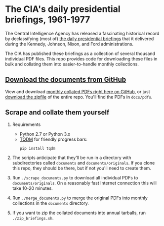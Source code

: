 # The CIA's daily presidential briefings, 1961-1977

The Central Intelligence Agency has released a fascinating historical record by declassifying (most of) [the daily presidential briefings](https://www.cia.gov/library/readingroom/presidents-daily-brief) that it delivered during the Kennedy, Johnson, Nixon, and Ford administrations.

The CIA has published these briefings as a collection of several thousand individual PDF files. This repo provides code for downloading these files in bulk and collating them into easier-to-handle monthly collections.

## [Download the documents from GitHub](https://github.com/jonbruner/cia-briefings/tree/master/docs/pdfs)
View and download [monthly collated PDFs right here on GitHub](https://github.com/jonbruner/cia-briefings/tree/master/docs/pdfs), or just [download the zipfile](https://github.com/jonbruner/cia-briefings/archive/master.zip) of the entire repo. You'll find the PDFs in `docs/pdfs`.

## Scrape and collate them yourself
1. Requirements
    - Python 2.7 or Python 3.x
    - [TQDM](https://pypi.python.org/pypi/tqdm) for friendly progress bars:
        ```
        pip install tqdm
        ```
2. The scripts anticipate that they'll be run in a directory with subdirectories called `documents` and `documents/originals`. If you clone this repo, they should be there, but if not you'll need to create them.

3. Run `./scrape_documents.py` to download all individual PDFs to `documents/originals`. On a reasonably fast Internet connection this will take 10-20 minutes.

4. Run `./merge_documents.py` to merge the original PDFs into monthly collections in the `documents` directory.

5. If you want to zip the collated documents into annual tarballs, run `./zip_briefings.sh`.
